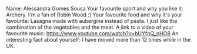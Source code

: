 Name: Alessandra Gomes Sousa
Your favourite sport and why you like it: Archery. I'm a fan of Robin Wood :)
Your favourite food and why it's your favourite: Lasagna made with aubergine instead of pasta. I just like the combination of the vegetables and the meat.
A link to a video of your favourite music: https://www.youtube.com/watch?v=bUYfnQ_nHO8
An interesting fact about yourself: I have moved more than 12 times while in the UK.

